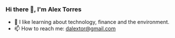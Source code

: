 ### Hi there 👋, I'm Alex Torres

- 🌱 I like learning about technology, finance and the environment. 
- 📫 How to reach me: dalextor@gmail.com

<!--
**AlexTorres88/AlexTorres88** is a ✨ _special_ ✨ repository because its `README.md` (this file) appears on your GitHub profile.

Here are some ideas to get you started:

- 🔭 I’m currently working @ Microsoft
- 👯 I’m looking to collaborate on ...
- 🤔 I’m looking for help with ...
- 💬 Ask me about ...
- 📫 How to reach me: ...
- 😄 Pronouns: ...
- ⚡ Fun fact: ...
-->
